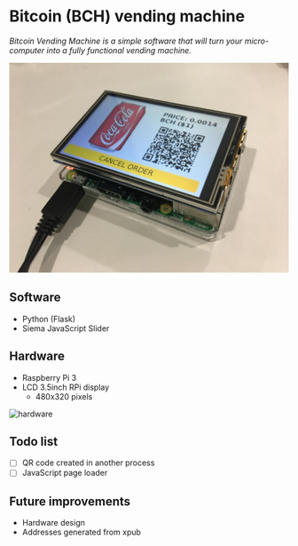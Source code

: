# Bitcoin (BCH) vending machine

*Bitcoin Vending Machine is a simple software that will turn your micro-computer into a fully functional vending machine.*

![showcase](bitcoin-vending.jpg)

## Software

- Python (Flask)
- Siema JavaScript Slider

## Hardware

- Raspberry Pi 3
- LCD 3.5inch RPi display
    - 480x320 pixels

![hardware](http://image.noelshack.com/fichiers/2018/24/2/1528771434-hardware.jpeg)

## Todo list

- [ ] QR code created in another process
- [ ] JavaScript page loader

## Future improvements

- Hardware design
- Addresses generated from xpub